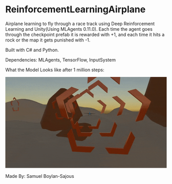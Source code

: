 # ReinforcementLearningAirplane
Airplane learning to fly through a race track using Deep Reinforcement Learning and Unity(Using MLAgents 0.11.0). Each time the agent goes through the checkpoint prefab it is rewarded with +1, and each time it hits a rock or the map it gets punished with -1.

Built with C# and Python.

Dependencies: 
MLAgents, TensorFlow, InputSystem


What the Model Looks like after 1 million steps: 

![](AgentRecording.gif)

Made By: Samuel Boylan-Sajous
